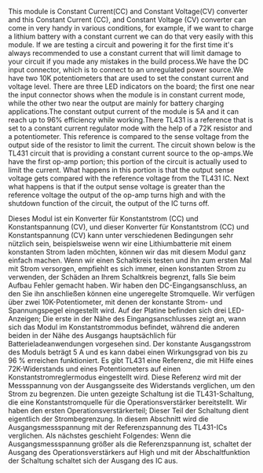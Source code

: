 This module is Constant Current(CC) and Constant Voltage(CV) converter and this  Constant Current (CC), and Constant Voltage (CV) converter can come in very handy in various conditions, for example, if we  want to charge a lithium battery with a constant current we can do that very easily with this module. If we are testing a circuit and powering it for the first time it's always recommended to use a constant current that will limit damage to your circuit if you made any mistakes in the build process.We have the DC input connector, which is to connect to an unregulated power source.We have two 10K potentiometers that are used to set the constant current and voltage level. There are three LED indicators on the board; the first one near the input connector shows when the module is in constant current mode, while the other two near the output are mainly for battery charging applications.The constant output current of the module is 5A and it can reach up to 96% efficiency while working.There TL431 is a reference that is set to a constant current regulator mode with the help of a 72K resistor and a potentiometer. This reference is compared to the sense voltage from the output side of the resistor to limit the current. The circuit shown below is the TL431 circuit that is providing a constant current source to the op-amps.We  have the first op-amp portion; this portion of the circuit is actually used to limit the current. What happens in this portion is that the output sense voltage gets compared with the reference voltage from the TL431 IC. Next what happens is that if the output sense voltage is greater than the reference voltage the output of the op-amp turns high and with the shutdown function of the circuit, the output of the IC turns off.

Dieses Modul ist ein Konverter für Konstantstrom (CC) und Konstantspannung (CV), und dieser Konverter für Konstantstrom (CC) und Konstantspannung (CV) kann unter verschiedenen Bedingungen sehr nützlich sein, beispielsweise wenn wir eine Lithiumbatterie mit einem konstanten Strom laden möchten,  können wir das mit diesem Modul ganz einfach machen. Wenn wir einen Schaltkreis testen und ihn zum ersten Mal mit Strom versorgen, empfiehlt es sich immer, einen konstanten Strom zu verwenden, der Schäden an Ihrem Schaltkreis begrenzt, falls Sie beim Aufbau Fehler gemacht haben. Wir haben den DC-Eingangsanschluss, an den Sie ihn anschließen können eine ungeregelte Stromquelle. Wir verfügen über zwei 10K-Potentiometer, mit denen der konstante Strom- und Spannungspegel eingestellt wird. Auf der Platine befinden sich drei LED-Anzeigen; Die erste in der Nähe des Eingangsanschlusses zeigt an, wann sich das Modul im Konstantstrommodus befindet, während die anderen beiden in der Nähe des Ausgangs hauptsächlich für Batterieladeanwendungen vorgesehen sind. Der konstante Ausgangsstrom des Moduls beträgt 5 A und es kann dabei einen Wirkungsgrad von bis zu 96 % erreichen funktioniert. Es gibt TL431 eine Referenz, die mit Hilfe eines 72K-Widerstands und eines Potentiometers auf einen Konstantstromreglermodus eingestellt wird. Diese Referenz wird mit der Messspannung von der Ausgangsseite des Widerstands verglichen, um den Strom zu begrenzen. Die unten gezeigte Schaltung ist die TL431-Schaltung, die eine Konstantstromquelle für die Operationsverstärker bereitstellt. Wir haben den ersten Operationsverstärkerteil; Dieser Teil der Schaltung dient eigentlich der Strombegrenzung. In diesem Abschnitt wird die Ausgangsmessspannung mit der Referenzspannung des TL431-ICs verglichen. Als nächstes geschieht Folgendes: Wenn die Ausgangsmessspannung größer als die Referenzspannung ist, schaltet der Ausgang des Operationsverstärkers auf High und mit der Abschaltfunktion der Schaltung schaltet sich der Ausgang des IC aus.

